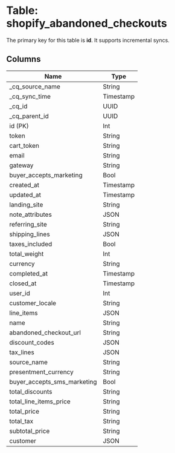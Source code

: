 # Table: shopify_abandoned_checkouts

The primary key for this table is **id**.
It supports incremental syncs.

## Columns

| Name          | Type          |
| ------------- | ------------- |
|_cq_source_name|String|
|_cq_sync_time|Timestamp|
|_cq_id|UUID|
|_cq_parent_id|UUID|
|id (PK)|Int|
|token|String|
|cart_token|String|
|email|String|
|gateway|String|
|buyer_accepts_marketing|Bool|
|created_at|Timestamp|
|updated_at|Timestamp|
|landing_site|String|
|note_attributes|JSON|
|referring_site|String|
|shipping_lines|JSON|
|taxes_included|Bool|
|total_weight|Int|
|currency|String|
|completed_at|Timestamp|
|closed_at|Timestamp|
|user_id|Int|
|customer_locale|String|
|line_items|JSON|
|name|String|
|abandoned_checkout_url|String|
|discount_codes|JSON|
|tax_lines|JSON|
|source_name|String|
|presentment_currency|String|
|buyer_accepts_sms_marketing|Bool|
|total_discounts|String|
|total_line_items_price|String|
|total_price|String|
|total_tax|String|
|subtotal_price|String|
|customer|JSON|